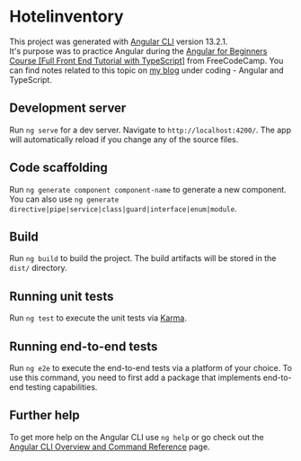 # Hotelinventory

This project was generated with [Angular CLI](https://github.com/angular/angular-cli) version 13.2.1.  
It's purpose was to practice Angular during the [Angular for Beginners Course [Full Front End Tutorial with TypeScript]](https://www.youtube.com/watch?v=3qBXWUpoPHo) from FreeCodeCamp. You can find notes related to this topic on [my blog](https://pawelel.netlify.app/) under coding - Angular and TypeScript.

## Development server

Run `ng serve` for a dev server. Navigate to `http://localhost:4200/`. The app will automatically reload if you change any of the source files.

## Code scaffolding

Run `ng generate component component-name` to generate a new component. You can also use `ng generate directive|pipe|service|class|guard|interface|enum|module`.

## Build

Run `ng build` to build the project. The build artifacts will be stored in the `dist/` directory.

## Running unit tests

Run `ng test` to execute the unit tests via [Karma](https://karma-runner.github.io).

## Running end-to-end tests

Run `ng e2e` to execute the end-to-end tests via a platform of your choice. To use this command, you need to first add a package that implements end-to-end testing capabilities.

## Further help

To get more help on the Angular CLI use `ng help` or go check out the [Angular CLI Overview and Command Reference](https://angular.io/cli) page.
